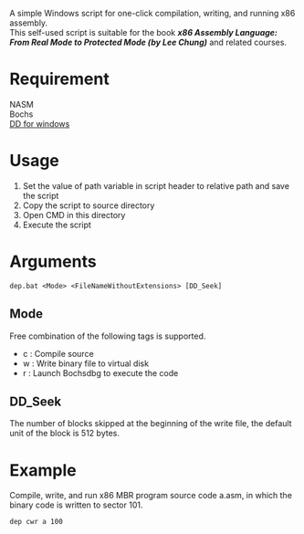 A simple Windows script for one-click compilation, writing, and running x86 assembly.  
This self-used script is suitable for the book ***x86 Assembly Language: From Real Mode to Protected Mode (by Lee Chung)***  and related courses.
# Requirement
NASM  
Bochs  
[DD for windows](http://www.chrysocome.net/dd)
# Usage
1. Set the value of path variable in script header to relative path and save the script  
2. Copy the script to source directory  
3. Open CMD in this directory  
4. Execute the script
# Arguments
`dep.bat <Mode> <FileNameWithoutExtensions> [DD_Seek]`
## Mode
Free combination of the following tags is supported.  

* c : Compile source  
* w : Write binary file to virtual disk  
* r : Launch Bochsdbg to execute the code
## DD_Seek
The number of blocks skipped at the beginning of the write file, the default unit of the block is 512 bytes.
# Example
Compile, write, and run x86 MBR program source code a.asm, in which the binary code is written to sector 101.
```
dep cwr a 100
```
